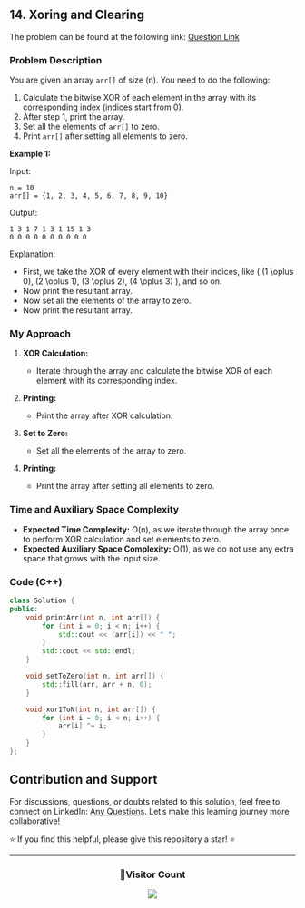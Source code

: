 ## 14. Xoring and Clearing

The problem can be found at the following link: [Question Link](https://www.geeksforgeeks.org/problems/xoring-and-clearing/1)

### Problem Description

You are given an array `arr[]` of size \(n\). You need to do the following:

1. Calculate the bitwise XOR of each element in the array with its corresponding index (indices start from 0).
2. After step 1, print the array.
3. Set all the elements of `arr[]` to zero.
4. Print `arr[]` after setting all elements to zero.

**Example 1:**

Input:
```
n = 10
arr[] = {1, 2, 3, 4, 5, 6, 7, 8, 9, 10}
```
Output:
```
1 3 1 7 1 3 1 15 1 3
0 0 0 0 0 0 0 0 0 0
```
Explanation:
- First, we take the XOR of every element with their indices, like \( (1 \oplus 0), (2 \oplus 1), (3 \oplus 2), (4 \oplus 3) \), and so on.
- Now print the resultant array.
- Now set all the elements of the array to zero.
- Now print the resultant array.

### My Approach

1. **XOR Calculation:**
   - Iterate through the array and calculate the bitwise XOR of each element with its corresponding index.

2. **Printing:**
   - Print the array after XOR calculation.
   
3. **Set to Zero:**
   - Set all the elements of the array to zero.

4. **Printing:**
   - Print the array after setting all elements to zero.

### Time and Auxiliary Space Complexity

- **Expected Time Complexity:** O(n), as we iterate through the array once to perform XOR calculation and set elements to zero.
- **Expected Auxiliary Space Complexity:** O(1), as we do not use any extra space that grows with the input size.

### Code (C++)

```cpp
class Solution {
public:
    void printArr(int n, int arr[]) {
        for (int i = 0; i < n; i++) {
            std::cout << (arr[i]) << " ";
        }
        std::cout << std::endl;
    }

    void setToZero(int n, int arr[]) {
        std::fill(arr, arr + n, 0);
    }

    void xor1ToN(int n, int arr[]) {
        for (int i = 0; i < n; i++) {
            arr[i] ^= i;
        }
    }
};
```

## Contribution and Support

For discussions, questions, or doubts related to this solution, feel free to connect on LinkedIn: [Any Questions](https://www.linkedin.com/in/het-patel-8b110525a/). Let’s make this learning journey more collaborative!

⭐ If you find this helpful, please give this repository a star! ⭐

---

<div align="center">
  <h3><b>📍Visitor Count</b></h3>
</div>

<p align="center">
  <img src="https://profile-counter.glitch.me/Hunterdii/count.svg" />
</p>
